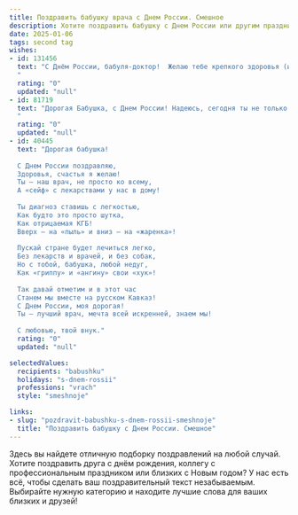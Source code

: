```yaml
---
title: Поздравить бабушку врача с Днем России. Смешное
description: Хотите поздравить бабушку с Днем России или другим праздником? Наш ИИ создаст незабываемое поздравление, а вы обязательно выделитесь среди других.  
date: 2025-01-06
tags: second tag
wishes:
- id: 131456
  text: "С Днём России, бабуля-доктор!  Желаю тебе крепкого здоровья (и чтобы пациенты не портили его!),  острого ума (чтоб диагнозы ставить верные, а не как в анекдотах!), и море позитива, больше, чем таблеток в твоей аптечке!  Пусть этот праздник будет таким же ярким и запоминающимся, как твой диплом с отличием (или как твой самый смешной случай из медицинской практики)!
  "
  rating: "0"
  updated: "null"
- id: 81719
  text: "Дорогая Бабушка, с Днем России! Надеюсь, сегодня ты не только лечишь людей, но и лечишь свою совесть за то огромное количество \"нельзя\" и \"не трогай!\", которые внушала нам в детстве! 😄
  "
  rating: "0"
  updated: "null"
- id: 40445
  text: "Дорогая бабушка!
  
  С Днем России поздравляю,
  Здоровья, счастья я желаю!
  Ты — наш врач, не просто ко всему,
  А «сейф» с лекарствами у нас в дому!
  
  Ты диагноз ставишь с легкостью,
  Как будто это просто шутка,
  Как отрицаемая КГБ!
  Вверх – на «пыль» и вниз – на «жаренка»!
  
  Пускай стране будет лечиться легко,
  Без лекарств и врачей, и без собак,
  Но с тобой, бабушка, любой недуг,
  Как «гриппу» и «ангину» свои «хук»!
  
  Так давай отметим и в этот час
  Станем мы вместе на русском Кавказ!
  С Днем России, моя дорогая!
  Ты — лучший врач, мечта всей искренней, знаем мы!
  
  С любовью, твой внук."
  rating: "0"
  updated: "null"

selectedValues:
  recipients: "babushku"
  holidays: "s-dnem-rossii"
  professions: "vrach"
  style: "smeshnoje"

links:
- slug: "pozdravit-babushku-s-dnem-rossii-smeshnoje"
  title: "Поздравить бабушку с Днем России. Смешное"
---
```


Здесь вы найдете отличную подборку поздравлений на любой случай.
Хотите поздравить друга с днём рождения, коллегу с профессиональным праздником или близких с Новым годом? У нас есть всё, чтобы сделать ваш поздравительный текст незабываемым. Выбирайте нужную категорию и находите лучшие слова для ваших близких и друзей!
